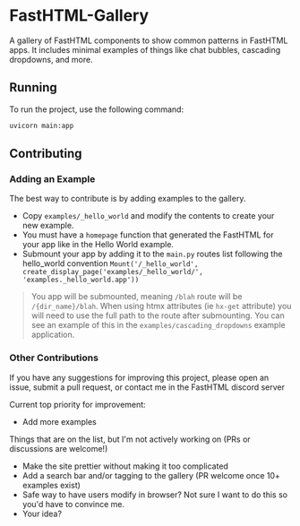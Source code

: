 # FastHTML-Gallery

A gallery of FastHTML components to show common patterns in FastHTML apps.  It includes minimal examples of things like chat bubbles, cascading dropdowns, and more.

## Running

To run the project, use the following command:

```bash
uvicorn main:app
```

## Contributing

### Adding an Example

The best way to contribute is by adding examples to the gallery.  

+ Copy `examples/_hello_world` and modify the contents to create your new example.
+ You must have a `homepage` function that generated the FastHTML for your app like in the Hello World example.
+ Submount your app by adding it to the `main.py` routes list following the hello_world convention `Mount('/_hello_world', create_display_page('examples/_hello_world/', 'examples._hello_world.app'))`

> You app will be submounted, meaning `/blah` route will be `/{dir_name}/blah`.  When using htmx attributes (ie `hx-get` attribute) you will need to use the full path to the route after submounting.  You can see an example of this in the `examples/cascading_dropdowns` example application.

### Other Contributions

If you have any suggestions for improving this project, please open an issue, submit a pull request, or contact me in the FastHTML discord server

Current top priority for improvement:

+ Add more examples

Things that are on the list, but I'm not actively working on (PRs or discussions are welcome!)

+ Make the site prettier without making it too complicated
+ Add a search bar and/or tagging to the gallery (PR welcome once 10+ examples exist)
+ Safe way to have users modify in browser?  Not sure I want to do this so you'd have to convince me.
+ Your idea?
